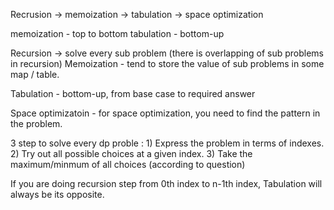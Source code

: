 Recrusion -> memoization -> tabulation -> space optimization

memoization - top to bottom
tabulation - bottom-up 

Recursion -> solve every sub problem 
(there is overlapping of sub problems in recursion)
Memoization - tend to store the value of sub problems in some map / table.

Tabulation - bottom-up, from base case to required answer

Space optimizatoin - for space optimization, you need to find the pattern in the problem.

3 step to solve every dp proble : 
    1) Express the problem in terms of indexes.
    2) Try out all possible choices at a given index.
    3) Take the maximum/minmum of all choices (according to question)

If you are doing recursion step from 0th index to n-1th index, Tabulation will always be its opposite.